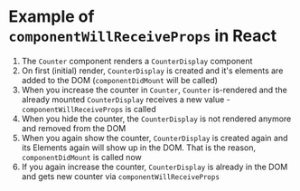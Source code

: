 # Example of `componentWillReceiveProps` in React

1.  The `Counter` component renders a `CounterDisplay` component
2.  On first (initial) render, `CounterDisplay` is created and it's elements are added to the DOM (`componentDidMount` will be called)
3.  When you increase the counter in `Counter`, `Counter` is-rendered and the already mounted `CounterDisplay` receives a new value - `componentWillReceiveProps` is called
4.  When you hide the counter, the `CounterDisplay` is not rendered anymore and removed from the DOM
5.  When you again show the counter, `CounterDisplay` is created again and its Elements again will show up in the DOM. That is the reason, `componentDidMount` is called now
6.  If you again increase the counter, `CounterDisplay` is already in the DOM and gets new counter via `componentWillReceiveProps`
